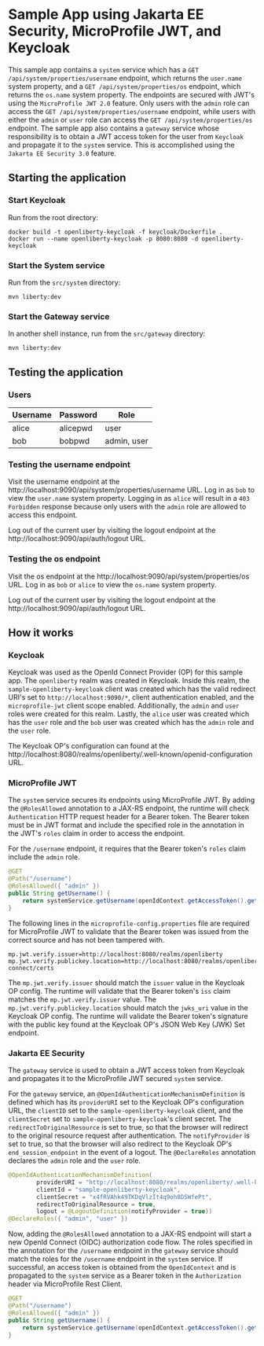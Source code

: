 # Sample App using Jakarta EE Security, MicroProfile JWT, and Keycloak

This sample app contains a `system` service which has a `GET /api/system/properties/username` endpoint, which returns the `user.name` system property, and a `GET /api/system/properties/os` endpoint, which returns the `os.name` system property. The endpoints are secured with JWT's using the `MicroProfile JWT 2.0` feature. Only users with the `admin` role can access the `GET /api/system/properties/username` endpoint, while users with either the `admin` or `user` role can access the `GET /api/system/properties/os` endpoint. The sample app also contains a `gateway` service whose responsibility is to obtain a JWT access token for the user from `Keycloak` and propagate it to the `system` service. This is accomplished using the `Jakarta EE Security 3.0` feature.

## Starting the application

### Start Keycloak

Run from the root directory:

```
docker build -t openliberty-keycloak -f keycloak/Dockerfile .
docker run --name openliberty-keycloak -p 8080:8080 -d openliberty-keycloak
```

### Start the System service

Run from the `src/system` directory:

```
mvn liberty:dev
```

### Start the Gateway service

In another shell instance, run from the `src/gateway` directory:

```
mvn liberty:dev
```

## Testing the application

### Users

| Username   | Password   | Role        |
| ---------- | ---------- | ----------- |
| alice      | alicepwd   | user        |
| bob        | bobpwd     | admin, user |

### Testing the username endpoint

Visit the username endpoint at the http://localhost:9090/api/system/properties/username URL. Log in as `bob` to view the `user.name` system property. Logging in as `alice` will result in a `403 Forbidden` response because only users with the `admin` role are allowed to access this endpoint.

Log out of the current user by visiting the logout endpoint at the http://localhost:9090/api/auth/logout URL.

### Testing the os endpoint

Visit the os endpoint at the http://localhost:9090/api/system/properties/os URL. Log in as `bob` or `alice` to view the `os.name` system property.

Log out of the current user by visiting the logout endpoint at the http://localhost:9090/api/auth/logout URL.

## How it works

### Keycloak

Keycloak was used as the OpenId Connect Provider (OP) for this sample app. The `openliberty` realm was created in Keycloak. Inside this realm, the `sample-openliberty-keycloak` client was created which has the valid redirect URI's set to `http://localhost:9090/*`, client authentication enabled, and the `microprofile-jwt` client scope enabled. Additionally, the `admin` and `user` roles were created for this realm. Lastly, the `alice` user was created which has the `user` role and the `bob` user was created which has the `admin` role and the `user` role.

The Keycloak OP's configuration can found at the http://localhost:8080/realms/openliberty/.well-known/openid-configuration URL.

### MicroProfile JWT

The `system` service secures its endpoints using MicroProfile JWT. By adding the `@RolesAllowed` annotation to a JAX-RS endpoint, the runtime will check `Authentication` HTTP request header for a Bearer token. The Bearer token must be in JWT format and include the specified role in the annotation in the JWT's `roles` claim in order to access the endpoint.

For the `/username` endpoint, it requires that the Bearer token's `roles` claim include the `admin` role.

```java
@GET
@Path("/username")
@RolesAllowed({ "admin" })
public String getUsername() {
    return systemService.getUsername(openIdContext.getAccessToken().getToken());
}
```

The following lines in the `microprofile-config.properties` file are required for MicroProfile JWT to validate that the Bearer token was issued from the correct source and has not been tampered with.

```properties
mp.jwt.verify.issuer=http://localhost:8080/realms/openliberty
mp.jwt.verify.publickey.location=http://localhost:8080/realms/openliberty/protocol/openid-connect/certs
```

The `mp.jwt.verify.issuer` should match the `issuer` value in the Keycloak OP config. The runtime will validate that the Bearer token's `iss` claim matches the `mp.jwt.verify.issuer` value. The `mp.jwt.verify.publickey.location` should match the `jwks_uri` value in the Keycloak OP config. The runtime will validate the Bearer token's signature with the public key found at the Keycloak OP's JSON Web Key (JWK) Set endpoint.

### Jakarta EE Security

The `gateway` service is used to obtain a JWT access token from Keycloak and propagates it to the MicroProfile JWT secured `system` service.

For the `gateway` service, an `@OpenIdAuthenticationMechanismDefinition` is defined which has its `providerURI` set to the Keycloak OP's configuration URL, the `clientID` set to the `sample-openliberty-keycloak` client, and the `clientSecret` set to `sample-openliberty-keycloak`'s client secret. The `redirectToOriginalResource` is set to true, so that the browser will redirect to the original resource request after authentication. The `notifyProvider` is set to true, so that the browser will also redirect to the Keycloak OP's `end_session_endpoint` in the event of a logout. The `@DeclareRoles` annotation declares the `admin` role and the `user` role.

```java
@OpenIdAuthenticationMechanismDefinition(
        providerURI = "http://localhost:8080/realms/openliberty/.well-known/openid-configuration",
        clientId = "sample-openliberty-keycloak",
        clientSecret = "x4fRVAhk49TKDqVlzIt4q9oh8DSWfePt",
        redirectToOriginalResource = true,
        logout = @LogoutDefinition(notifyProvider = true))
@DeclareRoles({ "admin", "user" })
```

Now, adding the `@RolesAllowed` annotation to a JAX-RS endpoint will start a new OpenId Connect (OIDC) authorization code flow. The roles specified in the annotation for the `/username` endpoint in the `gateway` service should match the roles for the `/username` endpoint in the `system` service. If successful, an access token is obtained from the `OpenIdContext` and is propagated to the `system` service as a Bearer token in the `Authorization` header via MicroProfile Rest Client.

```java
@GET
@Path("/username")
@RolesAllowed({ "admin" })
public String getUsername() {
    return systemService.getUsername(openIdContext.getAccessToken().getToken());
}
```
